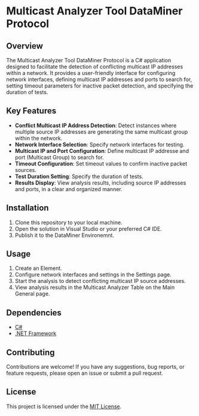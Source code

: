 # Multicast Analyzer Tool DataMiner Protocol

## Overview
The Multicast Analyzer Tool DataMiner Protocol is a C# application designed to facilitate the detection of conflicting multicast IP addresses within a network. It provides a user-friendly interface for configuring network interfaces, defining multicast IP addresses and ports to search for, setting timeout parameters for inactive packet detection, and specifying the duration of tests.

## Key Features
- **Conflict Multicast IP Address Detection**: Detect instances where multiple source IP addresses are generating the same multicast group within the network.
- **Network Interface Selection**: Specify network interfaces for testing.
- **Multicast IP and Port Configuration**: Define multicast IP addresse and port (Multicast Group) to search for.
- **Timeout Configuration**: Set timeout values to confirm inactive packet sources.
- **Test Duration Setting**: Specify the duration of tests.
- **Results Display**: View analysis results, including source IP addresses and ports, in a clear and organized manner.

## Installation
1. Clone this repository to your local machine.
2. Open the solution in Visual Studio or your preferred C# IDE.
3. Publish it to the DataMiner Environemnt.

## Usage
1. Create an Element.
2. Configure network interfaces and settings in the Settings page.
3. Start the analysis to detect conflicting multicast IP source addresses.
4. View analysis results in the Multicast Analyzer Table on the Main General page.

## Dependencies
- [C#](https://docs.microsoft.com/en-us/dotnet/csharp/)
- [.NET Framework](https://dotnet.microsoft.com/download)

## Contributing
Contributions are welcome! If you have any suggestions, bug reports, or feature requests, please open an issue or submit a pull request.

## License
This project is licensed under the [MIT License](LICENSE).

